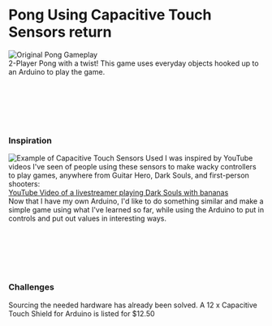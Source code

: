 # __Pong Using Capacitive Touch Sensors__  return
![Original Pong Gameplay](https://picon.ngfiles.com/648000/flash_648473_largest_crop.png?f1601075775)
<br>
2-Player Pong with a twist! This game uses everyday objects hooked up to an Arduino to play the game.
<pre>





</pre>
### Inspiration
![Example of Capacitive Touch Sensors Used](https://cdn-shop.adafruit.com/970x728/2024-03.jpg)
I was inspired by YouTube videos I've seen of people using these sensors to make wacky controllers to play games,
anywhere from Guitar Hero, Dark Souls, and first-person shooters:
<br>
[YouTube Video of a livestreamer playing Dark Souls with bananas](https://www.youtube.com/watch?v=v1F58OCqMEI)
<br>
Now that I have my own Arduino, I'd like to do something similar and make a simple game using what I've learned so far,
while using the Arduino to put in controls and put out values in interesting ways.
<pre>





</pre>
### Challenges
Sourcing the needed hardware has already been solved. A 12 x Capacitive Touch Shield for Arduino is listed for $12.50